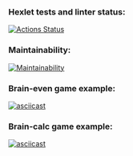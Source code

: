 ### Hexlet tests and linter status:
[![Actions Status](https://github.com/Gavrilov-Val/frontend-project-44/actions/workflows/hexlet-check.yml/badge.svg)](https://github.com/Gavrilov-Val/frontend-project-44/actions)

### Maintainability:
[![Maintainability](https://api.codeclimate.com/v1/badges/a91551c6cee72d63d553/maintainability)](https://codeclimate.com/github/Gavrilov-Val/frontend-project-44/maintainability)

### Brain-even game example:
[![asciicast](https://asciinema.org/a/g9zlo3OclableIAAGZM6JYjIl.svg)](https://asciinema.org/a/g9zlo3OclableIAAGZM6JYjIl)

### Brain-calc game example:
[![asciicast](https://asciinema.org/a/912cyhGLHYyx41OUviSu41JLc.svg)](https://asciinema.org/a/912cyhGLHYyx41OUviSu41JLc)